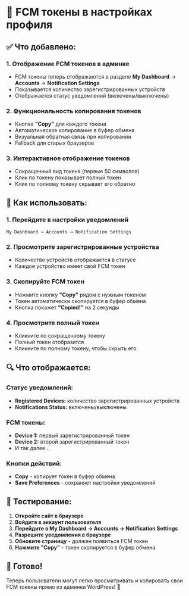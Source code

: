 # 📱 FCM токены в настройках профиля

## ✅ Что добавлено:

### 1. **Отображение FCM токенов в админке**
- FCM токены теперь отображаются в разделе **My Dashboard** → **Accounts** → **Notification Settings**
- Показывается количество зарегистрированных устройств
- Отображается статус уведомлений (включены/выключены)

### 2. **Функциональность копирования токенов**
- Кнопка **"Copy"** для каждого токена
- Автоматическое копирование в буфер обмена
- Визуальная обратная связь при копировании
- Fallback для старых браузеров

### 3. **Интерактивное отображение токенов**
- Сокращенный вид токена (первые 50 символов)
- Клик по токену показывает полный токен
- Клик по полному токену скрывает его обратно

## 🚀 Как использовать:

### 1. **Перейдите в настройки уведомлений**
```
My Dashboard → Accounts → Notification Settings
```

### 2. **Просмотрите зарегистрированные устройства**
- Количество устройств отображается в статусе
- Каждое устройство имеет свой FCM токен

### 3. **Скопируйте FCM токен**
- Нажмите кнопку **"Copy"** рядом с нужным токеном
- Токен автоматически скопируется в буфер обмена
- Кнопка покажет **"Copied!"** на 2 секунды

### 4. **Просмотрите полный токен**
- Кликните по сокращенному токену
- Полный токен отобразится
- Кликните по полному токену, чтобы скрыть его

## 🔍 Что отображается:

### **Статус уведомлений:**
- **Registered Devices:** количество зарегистрированных устройств
- **Notifications Status:** включены/выключены

### **FCM токены:**
- **Device 1:** первый зарегистрированный токен
- **Device 2:** второй зарегистрированный токен
- И так далее...

### **Кнопки действий:**
- **Copy** - копирует токен в буфер обмена
- **Save Preferences** - сохраняет настройки уведомлений

## 📱 Тестирование:

1. **Откройте сайт в браузере**
2. **Войдите в аккаунт пользователя**
3. **Перейдите в My Dashboard → Accounts → Notification Settings**
4. **Разрешите уведомления в браузере**
5. **Обновите страницу** - должен появиться FCM токен
6. **Нажмите "Copy"** - токен скопируется в буфер обмена

## 🎯 Готово!

Теперь пользователи могут легко просматривать и копировать свои FCM токены прямо из админки WordPress! 📱

